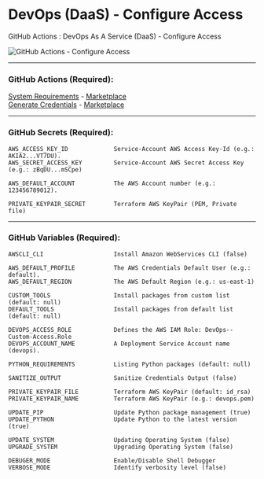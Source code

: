 # DevOps (DaaS) - Configure Access
GitHub Actions : DevOps As A Service (DaaS) - Configure Access

![GitHub Actions - Configure Access](https://github.com/emvaldes/configure-access/workflows/GitHub%20Actions%20-%20Configure%20Access/badge.svg)

---
### GitHub Actions (Required):

[System Requirements](https://github.com/emvaldes/system-requirements) -
[Marketplace](https://github.com/marketplace/actions/system-requirements)
<br/>
[Generate Credentials](https://github.com/emvaldes/generate-credentials) - [Marketplace](https://github.com/marketplace/actions/generate-credentials)

---
### GitHub Secrets (Required):

```console
AWS_ACCESS_KEY_ID             Service-Account AWS Access Key-Id (e.g.: AKIA2...VT7DU).
AWS_SECRET_ACCESS_KEY         Service-Account AWS Secret Access Key (e.g.: zBqDU...mSCpe)
```
```console
AWS_DEFAULT_ACCOUNT           The AWS Account number (e.g.: 123456789012).
```
```console
PRIVATE_KEYPAIR_SECRET        Terraform AWS KeyPair (PEM, Private file)
```
---
### GitHub Variables (Required):

```console
AWSCLI_CLI                    Install Amazon WebServices CLI (false)
```
```console
AWS_DEFAULT_PROFILE           The AWS Credentials Default User (e.g.: default).
AWS_DEFAULT_REGION            The AWS Default Region (e.g.: us-east-1)
```
```console
CUSTOM_TOOLS                  Install packages from custom list (default: null)
DEFAULT_TOOLS                 Install packages from default list (default: null)

DEVOPS_ACCESS_ROLE            Defines the AWS IAM Role: DevOps--Custom-Access.Role
DEVOPS_ACCOUNT_NAME           A Deployment Service Account name (devops).

PYTHON_REQUIREMENTS           Listing Python packages (default: null)

SANITIZE_OUTPUT               Sanitize Credentials Output (false)
```
```console
PRIVATE_KEYPAIR_FILE          Terraform AWS KeyPair (default: id_rsa)
PRIVATE_KEYPAIR_NAME          Terraform AWS KeyPair (e.g.: devops.pem)
```
```console
UPDATE_PIP                    Update Python package management (true)
UPDATE_PYTHON                 Update Python to the latest version (true)

UPDATE_SYSTEM                 Updating Operating System (false)
UPGRADE_SYSTEM                Upgrading Operating System (false)
```
```console
DEBUGER_MODE                  Enable/Disable Shell Debugger
VERBOSE_MODE                  Identify verbosity level (false)
```
